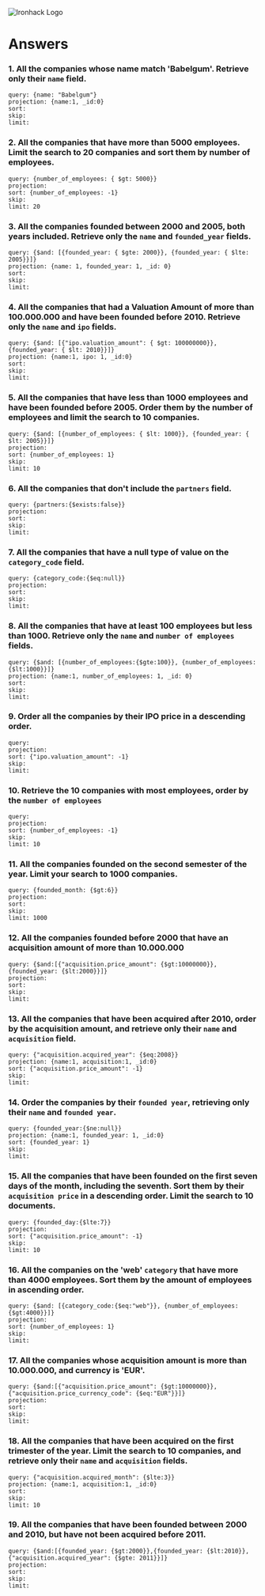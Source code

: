 ![Ironhack Logo](https://i.imgur.com/1QgrNNw.png)

# Answers

### 1. All the companies whose name match 'Babelgum'. Retrieve only their `name` field.

    query: {name: "Babelgum"}
    projection: {name:1, _id:0}
    sort:
    skip:
    limit:

### 2. All the companies that have more than 5000 employees. Limit the search to 20 companies and sort them by **number of employees**.

    query: {number_of_employees: { $gt: 5000}}
    projection:
    sort: {number_of_employees: -1}
    skip:
    limit: 20

### 3. All the companies founded between 2000 and 2005, both years included. Retrieve only the `name` and `founded_year` fields.

    query: {$and: [{founded_year: { $gte: 2000}}, {founded_year: { $lte: 2005}}]}
    projection: {name: 1, founded_year: 1, _id: 0}
    sort:
    skip:
    limit:

### 4. All the companies that had a Valuation Amount of more than 100.000.000 and have been founded before 2010. Retrieve only the `name` and `ipo` fields.

    query: {$and: [{"ipo.valuation_amount": { $gt: 100000000}}, {founded_year: { $lt: 2010}}]}
    projection: {name:1, ipo: 1, _id:0}
    sort:
    skip:
    limit:

### 5. All the companies that have less than 1000 employees and have been founded before 2005. Order them by the number of employees and limit the search to 10 companies.

    query: {$and: [{number_of_employees: { $lt: 1000}}, {founded_year: { $lt: 2005}}]}
    projection:
    sort: {number_of_employees: 1}
    skip:
    limit: 10

### 6. All the companies that don't include the `partners` field.

    query: {partners:{$exists:false}}
    projection:
    sort:
    skip:
    limit:

### 7. All the companies that have a null type of value on the `category_code` field.

    query: {category_code:{$eq:null}}
    projection:
    sort:
    skip:
    limit:

### 8. All the companies that have at least 100 employees but less than 1000. Retrieve only the `name` and `number of employees` fields.

    query: {$and: [{number_of_employees:{$gte:100}}, {number_of_employees:{$lt:1000}}]}
    projection: {name:1, number_of_employees: 1, _id: 0}
    sort:
    skip:
    limit:

### 9. Order all the companies by their IPO price in a descending order.

<!-- I supposse IPO price is the same as Valuation Amount -->

    query: 
    projection:
    sort: {"ipo.valuation_amount": -1}
    skip:
    limit:
    

### 10. Retrieve the 10 companies with most employees, order by the `number of employees`

    query: 
    projection:
    sort: {number_of_employees: -1}
    skip:
    limit: 10

### 11. All the companies founded on the second semester of the year. Limit your search to 1000 companies.

    query: {founded_month: {$gt:6}}
    projection:
    sort: 
    skip:
    limit: 1000

### 12. All the companies founded before 2000 that have an acquisition amount of more than 10.000.000

    query: {$and:[{"acquisition.price_amount": {$gt:10000000}}, {founded_year: {$lt:2000}}]}
    projection:
    sort: 
    skip:
    limit: 

### 13. All the companies that have been acquired after 2010, order by the acquisition amount, and retrieve only their `name` and `acquisition` field.

<!-- Your Code Goes Here -->

    query: {"acquisition.acquired_year": {$eq:2008}}
    projection: {name:1, acquisition:1, _id:0}
    sort: {"acquisition.price_amount": -1}
    skip:
    limit: 

### 14. Order the companies by their `founded year`, retrieving only their `name` and `founded year`.

<!-- I didn't want the null founded_years -->

    query: {founded_year:{$ne:null}}
    projection: {name:1, founded_year: 1, _id:0}
    sort: {founded_year: 1}
    skip:
    limit:

### 15. All the companies that have been founded on the first seven days of the month, including the seventh. Sort them by their `acquisition price` in a descending order. Limit the search to 10 documents.

<!-- Your Code Goes Here -->

    query: {founded_day:{$lte:7}}
    projection:
    sort: {"acquisition.price_amount": -1}
    skip:
    limit: 10

### 16. All the companies on the 'web' `category` that have more than 4000 employees. Sort them by the amount of employees in ascending order.

<!-- Your Code Goes Here -->

    query: {$and: [{category_code:{$eq:"web"}}, {number_of_employees:{$gt:4000}}]}
    projection:
    sort: {number_of_employees: 1}
    skip:
    limit: 

### 17. All the companies whose acquisition amount is more than 10.000.000, and currency is 'EUR'.

    query: {$and:[{"acquisition.price_amount": {$gt:10000000}}, {"acquisition.price_currency_code": {$eq:"EUR"}}]}
    projection:
    sort: 
    skip:
    limit:

### 18. All the companies that have been acquired on the first trimester of the year. Limit the search to 10 companies, and retrieve only their `name` and `acquisition` fields.

    query: {"acquisition.acquired_month": {$lte:3}}
    projection: {name:1, acquisition:1, _id:0}
    sort: 
    skip:
    limit: 10

### 19. All the companies that have been founded between 2000 and 2010, but have not been acquired before 2011.

    query: {$and:[{founded_year: {$gt:2000}},{founded_year: {$lt:2010}},{"acquisition.acquired_year": {$gte: 2011}}]}
    projection: 
    sort: 
    skip:
    limit: 

